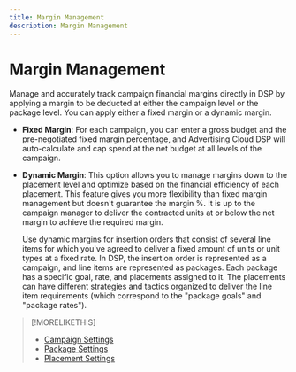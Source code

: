 ```yaml
---
title: Margin Management
description: Margin Management
---
```

# Margin Management

Manage and accurately track campaign financial margins directly in DSP by applying a margin to be deducted at either the campaign level or the package level. You can apply either a fixed margin or a dynamic margin.

* **Fixed Margin**: For each campaign, you can enter a gross budget and the pre-negotiated fixed margin percentage, and Advertising Cloud DSP will auto-calculate and cap spend at the net budget at all levels of the campaign.

* **Dynamic Margin**: This option allows you to manage margins down to the placement level and optimize based on the financial efficiency of each placement. This feature gives you more flexibility than fixed margin management but doesn't guarantee the margin %. It is up to the campaign manager to deliver the contracted units at or below the net margin to achieve the required margin.

   Use dynamic margins for insertion orders that consist of several line items for which you've agreed to deliver a fixed amount of units or unit types at a fixed rate. In DSP, the insertion order is represented as a campaign, and line items are represented as packages. Each package has a specific goal, rate, and placements assigned to it. The placements can have different strategies and tactics organized to deliver the line item requirements (which correspond to the "package goals" and "package rates").

>[!MORELIKETHIS]
>
>* [Campaign Settings](/help/dsp/campaign-management/campaigns/campaign-settings.md)
>* [Package Settings](/help/dsp/campaign-management/packages/package-settings.md)
>* [Placement Settings](/help/dsp/campaign-management/placements/placement-settings.md)
